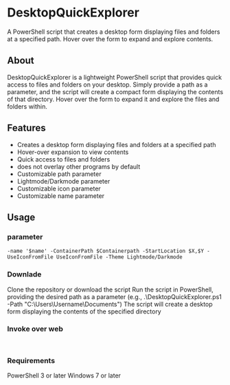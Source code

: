 # DesktopQuickExplorer
A PowerShell script that creates a desktop form displaying files and folders at a specified path. Hover over the form to expand and explore contents.
## About

DesktopQuickExplorer is a lightweight PowerShell script that provides quick access to files and folders on your desktop.
Simply provide a path as a parameter, and the script will create a compact form displaying the contents of that directory.
Hover over the form to expand it and explore the files and folders within.

## Features
- Creates a desktop form displaying files and folders at a specified path
- Hover-over expansion to view contents
- Quick access to files and folders
- does not overlay other programs by default
- Customizable path parameter
- Lightmode/Darkmode parameter
- Customizable icon parameter
- Customizable name parameter

## Usage

### parameter
```
-name '$name' -ContainerPath $Containerpath -StartLocation $X,$Y -UseIconFromFile UseIconFromFile -Theme Lightmode/Darkmode
```

### Downlade
Clone the repository or download the script
Run the script in PowerShell, providing the desired path as a parameter (e.g., .\DesktopQuickExplorer.ps1 -Path "C:\Users\Username\Documents")
The script will create a desktop form displaying the contents of the specified directory

### Invoke over web
```


```

### Requirements
PowerShell 3 or later
Windows 7 or later
